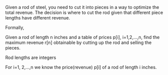Given a rod of steel, you need to cut it into pieces in a way to optimize the total revenue. The
decision is where to cut the rod given that different piece lengths have different revenue.

Formally,

Given a rod of length n inches and a table of prices p[i], i=1,2,...,n, find the maximum revenue
r[n] obtainable by cutting up the rod and selling the pieces.

Rod lengths are integers

For i=1, 2,...,n we know the price(revenue) p[i] of a rod of length i inches.
